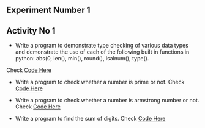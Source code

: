 ## Experiment Number 1

###

## Activity No 1

- Write a program to demonstrate type checking of various data types and demonstrate the use of each of the following built in functions in python: abs(0, len(), min(), round(), isalnum(),  type().

Check [Code Here](/exp_1.py)

- Write a program to check whether a number is prime or not.
Check [Code Here](/prime.py)


- Write a program to check whether a number is armstrong number or not.
Check [Code Here](/armstrong.py)


- Write a program to find the sum of digits.
Check [Code Here](/SumOfDigits.py)
  
